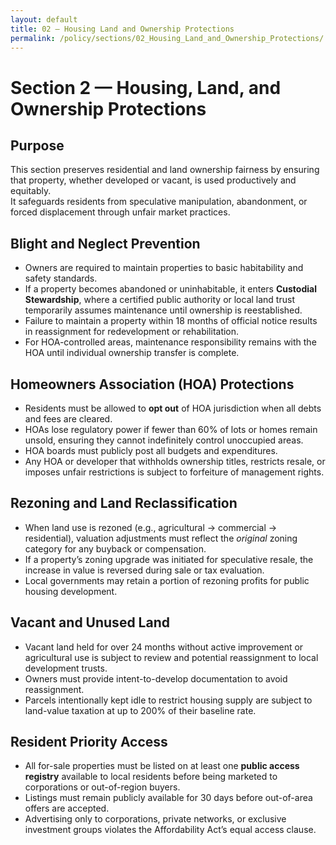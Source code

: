 ```yaml
---
layout: default
title: 02 — Housing Land and Ownership Protections
permalink: /policy/sections/02_Housing_Land_and_Ownership_Protections/
---
```

<!--
SUMMARY:
Defines residential and land-use protections to ensure all citizens have equal access to housing and property.
Prevents blight, speculative hoarding, and abusive homeowner association (HOA) control.
Introduces custodial stewardship for abandoned land, fair rezoning valuation, and resident priority access.
-->

# Section 2 — Housing, Land, and Ownership Protections

## Purpose
This section preserves residential and land ownership fairness by ensuring that property, whether developed or vacant, is used productively and equitably.  
It safeguards residents from speculative manipulation, abandonment, or forced displacement through unfair market practices.

## Blight and Neglect Prevention
- Owners are required to maintain properties to basic habitability and safety standards.  
- If a property becomes abandoned or uninhabitable, it enters **Custodial Stewardship**, where a certified public authority or local land trust temporarily assumes maintenance until ownership is reestablished.  
- Failure to maintain a property within 18 months of official notice results in reassignment for redevelopment or rehabilitation.  
- For HOA-controlled areas, maintenance responsibility remains with the HOA until individual ownership transfer is complete.

## Homeowners Association (HOA) Protections
- Residents must be allowed to **opt out** of HOA jurisdiction when all debts and fees are cleared.  
- HOAs lose regulatory power if fewer than 60% of lots or homes remain unsold, ensuring they cannot indefinitely control unoccupied areas.  
- HOA boards must publicly post all budgets and expenditures.  
- Any HOA or developer that withholds ownership titles, restricts resale, or imposes unfair restrictions is subject to forfeiture of management rights.

## Rezoning and Land Reclassification
- When land use is rezoned (e.g., agricultural → commercial → residential), valuation adjustments must reflect the *original* zoning category for any buyback or compensation.  
- If a property’s zoning upgrade was initiated for speculative resale, the increase in value is reversed during sale or tax evaluation.  
- Local governments may retain a portion of rezoning profits for public housing development.

## Vacant and Unused Land
- Vacant land held for over 24 months without active improvement or agricultural use is subject to review and potential reassignment to local development trusts.  
- Owners must provide intent-to-develop documentation to avoid reassignment.  
- Parcels intentionally kept idle to restrict housing supply are subject to land-value taxation at up to 200% of their baseline rate.

## Resident Priority Access
- All for-sale properties must be listed on at least one **public access registry** available to local residents before being marketed to corporations or out-of-region buyers.  
- Listings must remain publicly available for 30 days before out-of-area offers are accepted.  
- Advertising only to corporations, private networks, or exclusive investment groups violates the Affordability Act’s equal access clause.
